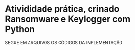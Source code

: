 # Ativididade prática, crinado Ransomware e Keylogger com Python

SEGUE EM ARQUIVOS OS CÓDIGOS DA IMPLEMENTAÇÃO
